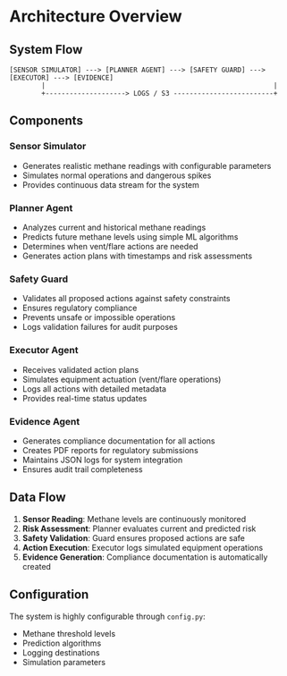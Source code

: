 # Architecture Overview

## System Flow

```
[SENSOR SIMULATOR] ---> [PLANNER AGENT] ---> [SAFETY GUARD] ---> [EXECUTOR] ---> [EVIDENCE]
        |                                                         |
        +--------------------> LOGS / S3 -------------------------+
```

## Components

### Sensor Simulator
- Generates realistic methane readings with configurable parameters
- Simulates normal operations and dangerous spikes
- Provides continuous data stream for the system

### Planner Agent
- Analyzes current and historical methane readings
- Predicts future methane levels using simple ML algorithms
- Determines when vent/flare actions are needed
- Generates action plans with timestamps and risk assessments

### Safety Guard
- Validates all proposed actions against safety constraints
- Ensures regulatory compliance
- Prevents unsafe or impossible operations
- Logs validation failures for audit purposes

### Executor Agent
- Receives validated action plans
- Simulates equipment actuation (vent/flare operations)
- Logs all actions with detailed metadata
- Provides real-time status updates

### Evidence Agent
- Generates compliance documentation for all actions
- Creates PDF reports for regulatory submissions
- Maintains JSON logs for system integration
- Ensures audit trail completeness

## Data Flow

1. **Sensor Reading**: Methane levels are continuously monitored
2. **Risk Assessment**: Planner evaluates current and predicted risk
3. **Safety Validation**: Guard ensures proposed actions are safe
4. **Action Execution**: Executor logs simulated equipment operations
5. **Evidence Generation**: Compliance documentation is automatically created

## Configuration

The system is highly configurable through `config.py`:
- Methane threshold levels
- Prediction algorithms
- Logging destinations
- Simulation parameters
